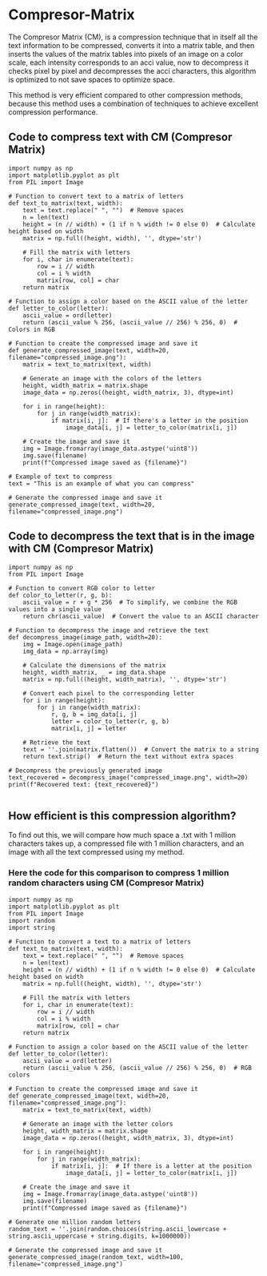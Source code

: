 # Compresor-Matrix
The Compresor Matrix (CM), is a compression technique that in itself all the text information to be compressed, converts it into a matrix table, and then inserts the values ​​of the matrix tables into pixels of an image on a color scale, each intensity corresponds to an acci value, now to decompress it checks pixel by pixel and decompresses the acci characters, this algorithm is optimized to not save spaces to optimize space.

This method is very efficient compared to other compression methods, because this method uses a combination of techniques to achieve excellent compression performance.

## Code to compress text with CM (Compresor Matrix)
```
import numpy as np
import matplotlib.pyplot as plt
from PIL import Image

# Function to convert text to a matrix of letters
def text_to_matrix(text, width):
    text = text.replace(" ", "")  # Remove spaces
    n = len(text)
    height = (n // width) + (1 if n % width != 0 else 0)  # Calculate height based on width
    matrix = np.full((height, width), '', dtype='str')
    
    # Fill the matrix with letters
    for i, char in enumerate(text):
        row = i // width
        col = i % width
        matrix[row, col] = char
    return matrix

# Function to assign a color based on the ASCII value of the letter
def letter_to_color(letter):
    ascii_value = ord(letter)
    return (ascii_value % 256, (ascii_value // 256) % 256, 0)  # Colors in RGB

# Function to create the compressed image and save it
def generate_compressed_image(text, width=20, filename="compressed_image.png"):
    matrix = text_to_matrix(text, width)
    
    # Generate an image with the colors of the letters
    height, width_matrix = matrix.shape
    image_data = np.zeros((height, width_matrix, 3), dtype=int)
    
    for i in range(height):
        for j in range(width_matrix):
            if matrix[i, j]:  # If there's a letter in the position
                image_data[i, j] = letter_to_color(matrix[i, j])
    
    # Create the image and save it
    img = Image.fromarray(image_data.astype('uint8'))
    img.save(filename)
    print(f"Compressed image saved as {filename}")

# Example of text to compress
text = "This is an example of what you can compress"

# Generate the compressed image and save it
generate_compressed_image(text, width=20, filename="compressed_image.png")

```

## Code to decompress the text that is in the image with CM (Compresor Matrix)
```
import numpy as np
from PIL import Image

# Function to convert RGB color to letter
def color_to_letter(r, g, b):
    ascii_value = r + g * 256  # To simplify, we combine the RGB values into a single value
    return chr(ascii_value)  # Convert the value to an ASCII character

# Function to decompress the image and retrieve the text
def decompress_image(image_path, width=20):
    img = Image.open(image_path)
    img_data = np.array(img)
    
    # Calculate the dimensions of the matrix
    height, width_matrix, _ = img_data.shape
    matrix = np.full((height, width_matrix), '', dtype='str')
    
    # Convert each pixel to the corresponding letter
    for i in range(height):
        for j in range(width_matrix):
            r, g, b = img_data[i, j]
            letter = color_to_letter(r, g, b)
            matrix[i, j] = letter
    
    # Retrieve the text
    text = ''.join(matrix.flatten())  # Convert the matrix to a string
    return text.strip()  # Return the text without extra spaces

# Decompress the previously generated image
text_recovered = decompress_image("compressed_image.png", width=20)
print(f"Recovered text: {text_recovered}")


```
## How efficient is this compression algorithm?
To find out this, we will compare how much space a .txt with 1 million characters takes up, a compressed file with 1 million characters, and an image with all the text compressed using my method.

### Here the code for this comparison to compress 1 million random characters using CM (Compresor Matrix)
```
import numpy as np
import matplotlib.pyplot as plt
from PIL import Image
import random
import string

# Function to convert a text to a matrix of letters
def text_to_matrix(text, width):
    text = text.replace(" ", "")  # Remove spaces
    n = len(text)
    height = (n // width) + (1 if n % width != 0 else 0)  # Calculate height based on width
    matrix = np.full((height, width), '', dtype='str')
    
    # Fill the matrix with letters
    for i, char in enumerate(text):
        row = i // width
        col = i % width
        matrix[row, col] = char
    return matrix

# Function to assign a color based on the ASCII value of the letter
def letter_to_color(letter):
    ascii_value = ord(letter)
    return (ascii_value % 256, (ascii_value // 256) % 256, 0)  # RGB colors

# Function to create the compressed image and save it
def generate_compressed_image(text, width=20, filename="compressed_image.png"):
    matrix = text_to_matrix(text, width)
    
    # Generate an image with the letter colors
    height, width_matrix = matrix.shape
    image_data = np.zeros((height, width_matrix, 3), dtype=int)
    
    for i in range(height):
        for j in range(width_matrix):
            if matrix[i, j]:  # If there is a letter at the position
                image_data[i, j] = letter_to_color(matrix[i, j])
    
    # Create the image and save it
    img = Image.fromarray(image_data.astype('uint8'))
    img.save(filename)
    print(f"Compressed image saved as {filename}")

# Generate one million random letters
random_text = ''.join(random.choices(string.ascii_lowercase + string.ascii_uppercase + string.digits, k=1000000))

# Generate the compressed image and save it
generate_compressed_image(random_text, width=100, filename="compressed_image.png")

```
